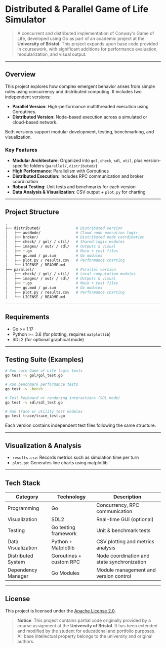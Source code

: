 # Distributed & Parallel Game of Life Simulator

> A concurrent and distributed implementation of Conway's Game of Life, developed using Go as part of an academic project at the **University of Bristol**. This project expands upon base code provided in coursework, with significant additions for performance evaluation, modularization, and visual output.

---

## Overview

This project explores how complex emergent behavior arises from simple rules using concurrency and distributed computing. It includes two independent versions:

- **Parallel Version**: High-performance multithreaded execution using Goroutines.
- **Distributed Version**: Node-based execution across a simulated or cloud-based network.

Both versions support modular development, testing, benchmarking, and visualization.

### Key Features
- **Modular Architecture**: Organized into `gol`, `check`, `sdl`, `util`, plus version-specific folders (`parallel/`, `distributed/`)
- **High Performance**: Parallelism with Goroutines
- **Distributed Execution**: Includes RPC communication and broker coordination
- **Robust Testing**: Unit tests and benchmarks for each version
- **Data Analysis & Visualization**: CSV output + `plot.py` for charting

---

## Project Structure

```bash
.
├── distributed/                # Distributed version
│   ├── awsNode/                # Cloud node execution logic
│   ├── broker/                 # Distributed node coordination
│   ├── check/ / gol/ / util/   # Shared logic modules
│   ├── images/ / out/ / sdl/   # Outputs & visual
│   ├── *.go                    # Main + test files
│   ├── go.mod / go.sum         # Go modules
│   ├── plot.py / results.csv   # Performance charting
│   └── LICENSE / README.md
├── parallel/                   # Parallel version
│   ├── check/ / gol/ / util/   # Local computation modules
│   ├── images/ / out/ / sdl/   # Outputs & visual
│   ├── *.go                    # Main + test files
│   ├── go.mod / go.sum         # Go modules
│   ├── plot.py / results.csv   # Performance charting
│   └── LICENSE / README.md
```

---

## Requirements

- Go >= 1.17
- Python >= 3.6 (for plotting, requires `matplotlib`)
- SDL2 (for optional graphical mode)

---

## Testing Suite (Examples)

```bash
# Run core Game of Life logic tests
go test -v gol/gol_test.go

# Run benchmark performance tests
go test -v -bench .

# Test keyboard or rendering interactions (SDL mode)
go test -v sdl/sdl_test.go

# Run trace or utility test modules
go test trace/trace_test.go
```

Each version contains independent test files following the same structure.

---

## Visualization & Analysis

- `results.csv`: Records metrics such as simulation time per turn
- `plot.py`: Generates line charts using matplotlib

---

## Tech Stack

| Category            | Technology             | Description                                |
|---------------------|-------------------------|--------------------------------------------|
| Programming         | Go                     | Concurrency, RPC communication             |
| Visualization       | SDL2                   | Real-time GUI (optional)                   |
| Testing             | Go testing framework   | Unit & benchmark tests                     |
| Data Visualization  | Python + Matplotlib    | CSV plotting and metrics analysis          |
| Distributed System  | Goroutines + custom RPC| Node coordination and state synchronization|
| Dependency Manager  | Go Modules             | Module management and version control      |

---

## License

This project is licensed under the [Apache License 2.0](./LICENSE).

> **Notice**: This project contains partial code originally provided by a course assignment at the **University of Bristol**. It has been extended and modified by the student for educational and portfolio purposes. All base intellectual property belongs to the university and original authors.

